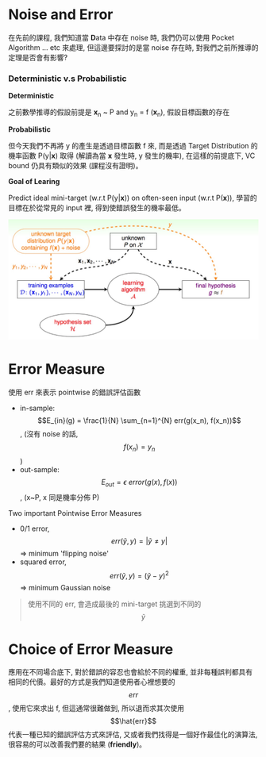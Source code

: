 # Noise and Error

在先前的課程, 我們知道當 **D**ata 中存在 noise 時, 我們仍可以使用 Pocket Algorithm ... etc 來處理, 但這邊要探討的是當 noise 存在時, 對我們之前所推導的定理是否會有影響?


### Deterministic v.s Probabilistic

**Deterministic**

之前數學推導的假設前提是 **x**<sub>n</sub> ~ P and y<sub>n</sub> = f (**x**<sub>n</sub>), 假設目標函數的存在

**Probabilistic**

但今天我們不再將 y 的產生是透過目標函數 f 來, 而是透過 Target Distribution 的機率函數 P(y|**x**) 取得 (解讀為當 **x** 發生時, y 發生的機率), 在這樣的前提底下, VC bound 仍具有類似的效果 (課程沒有證明)。

**Goal of Learing**

Predict ideal mini-target (w.r.t P(y|**x**)) on often-seen input (w.r.t P(**x**)), 學習的目標在於從常見的 input 裡, 得到使錯誤發生的機率最低。

![](LearningFlowWithNoise.jpg)

# Error Measure
使用 err 來表示 pointwise 的錯誤評估函數
 
* in-sample: $$E_{in}(g) = \frac{1}{N} \sum_{n=1}^{N} err(g(x_n), f(x_n))$$, (沒有 noise 的話, $$f(x_n) = y_n$$)
* out-sample: $$E_{out} = \epsilon \ error(g(x), f(x))$$, (x~P, x 同是機率分佈 P)

Two important Pointwise Error Measures
* 0/1 error, $$err(\widetilde{y}, y) = |\widetilde{y} \ne y|$$ => minimum 'flipping noise'
* squared error, $$err(\widetilde{y}, y) = (\widetilde{y} - y)^2$$ => minimum Gaussian noise

> 使用不同的 err, 會造成最後的 mini-target 挑選到不同的 $$\widetilde{y}$$

# Choice of Error Measure
應用在不同場合底下, 對於錯誤的容忍也會給於不同的權重, 並非每種誤判都具有相同的代價。最好的方式是我們知道使用者心裡想要的 $$err$$, 使用它來求出 f, 但這通常很難做到, 所以退而求其次使用 $$\hat{err}$$ 代表一種已知的錯誤評估方式來評估, 又或者我們找得是一個好作最佳化的演算法, 很容易的可以改善我們要的結果 (**friendly**)。